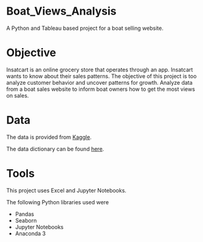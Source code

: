 # Boat_Views_Analysis
A Python and Tableau based project for a boat selling website.

# Objective
Insatcart is an online grocery store that operates through an app. Insatcart wants to know about their sales patterns. The objective of this project is too analyze customer behavior and uncover patterns for growth.
Analyze data from a boat sales website to inform boat owners how to get the most views on sales.


# Data
The data is provided from [Kaggle](https://www.kaggle.com/datasets/karthikbhandary2/boat-sales?resource=download).

The data dictionary can be found [here](https://github.com/isabelg09/Instacart_Analysis/files/9481665/Data.Dictionary.pdf).

# Tools
This project uses Excel and Jupyter Notebooks.

The following Python libraries used were

- Pandas
- Seaborn
- Jupyter Notebooks
- Anaconda 3
